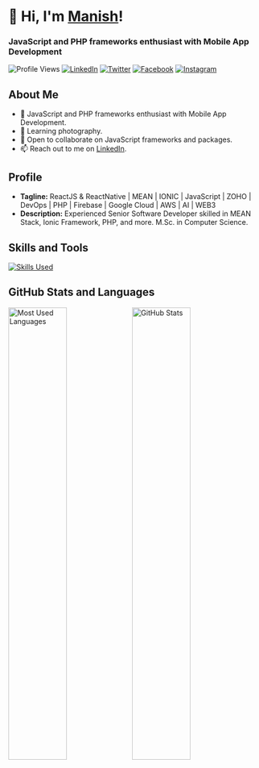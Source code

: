 # 👋 Hi, I'm [Manish](https://github.com/kumarmanishc)!
### JavaScript and PHP frameworks enthusiast with Mobile App Development
![Profile Views](https://komarev.com/ghpvc/?username=kumarmanishc&color=blue)
[![LinkedIn](https://img.shields.io/badge/LinkedIn-kumarmanishc-blue?logo=linkedin)](https://www.linkedin.com/in/kumarmanishc)
[![Twitter](https://img.shields.io/twitter/follow/kumarmanishc?style=social&logo=twitter)](https://twitter.com/kumarmanishc)
[![Facebook](https://img.shields.io/badge/Facebook-kumarmanishc-blue?logo=facebook)](https://www.facebook.com/kumarmanishch)
[![Instagram](https://img.shields.io/badge/Instagram-kumarmanishc-orange?logo=instagram)](https://www.instagram.com/kumarmanishc_)

## About Me
- 👀 JavaScript and PHP frameworks enthusiast with Mobile App Development.
- 🌱 Learning photography.
- 💞️ Open to collaborate on JavaScript frameworks and packages.
- 📫 Reach out to me on [LinkedIn](https://www.linkedin.com/in/kumarmanishc/).

## Profile
- **Tagline:** ReactJS & ReactNative | MEAN | IONIC | JavaScript | ZOHO | DevOps | PHP | Firebase | Google Cloud | AWS | AI | WEB3
- **Description:** Experienced Senior Software Developer skilled in MEAN Stack, Ionic Framework, PHP, and more. M.Sc. in Computer Science.

## Skills and Tools

[![Skills Used](https://skillicons.dev/icons?i=html,css,javascript,react,nodejs,php,firebase,aws&theme=dark)](https://skillicons.dev)

## GitHub Stats and Languages

<div>
  <img src="https://github-readme-stats.vercel.app/api/top-langs/?username=kumarmanishc&layout=compact&theme=dark" alt="Most Used Languages" width="48%">
  <img src="https://github-readme-stats.vercel.app/api?username=kumarmanishc&show_icons=true&theme=dark" alt="GitHub Stats" width="48%">
</div>

<!--![GitHub Stats](https://github-readme-stats.vercel.app/api?username=kumarmanishc&show_icons=true&theme=dark)

<!--## Most Used Languages

<!-- ![Top Languages](https://github-readme-stats.vercel.app/api/top-langs/?username=kumarmanishc&layout=compact&theme=dark) -->
